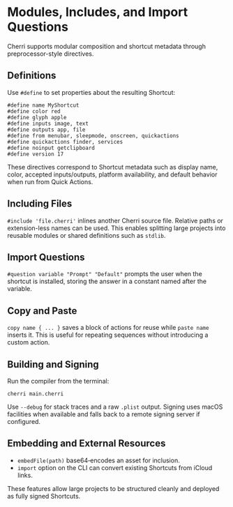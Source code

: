 # Modules, Includes, and Import Questions

Cherri supports modular composition and shortcut metadata through preprocessor-style directives.

## Definitions
Use `#define` to set properties about the resulting Shortcut:
```
#define name MyShortcut
#define color red
#define glyph apple
#define inputs image, text
#define outputs app, file
#define from menubar, sleepmode, onscreen, quickactions
#define quickactions finder, services
#define noinput getclipboard
#define version 17
```
These directives correspond to Shortcut metadata such as display name, color, accepted inputs/outputs, platform availability, and default behavior when run from Quick Actions.

## Including Files
`#include 'file.cherri'` inlines another Cherri source file. Relative paths or extension-less names can be used. This enables splitting large projects into reusable modules or shared definitions such as `stdlib`.

## Import Questions
`#question variable "Prompt" "Default"` prompts the user when the shortcut is installed, storing the answer in a constant named after the variable.

## Copy and Paste
`copy name { ... }` saves a block of actions for reuse while `paste name` inserts it. This is useful for repeating sequences without introducing a custom action.

## Building and Signing
Run the compiler from the terminal:
```
cherri main.cherri
```
Use `--debug` for stack traces and a raw `.plist` output. Signing uses macOS facilities when available and falls back to a remote signing server if configured.

## Embedding and External Resources
- `embedFile(path)` base64‑encodes an asset for inclusion.
- `import` option on the CLI can convert existing Shortcuts from iCloud links.

These features allow large projects to be structured cleanly and deployed as fully signed Shortcuts.

